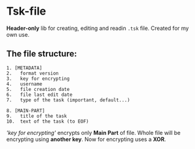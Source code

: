 # Tsk-file
**Header-only** lib for creating, editing and readin `.tsk` file.
Created for my own use.

## The file structure:
```
1. [METADATA]
2.   format version
3.   key for encrypting
4.   username
5.   file creation date
6.   file last edit date
7.   type of the task (important, default...)

8. [MAIN-PART]
9.   title of the task
10.  text of the task (to EOF)
```

_'key for encrypting'_ encrypts only **Main Part** of file.
Whole file will be encrypting using **another key**. Now for encrypting uses a **XOR**.
